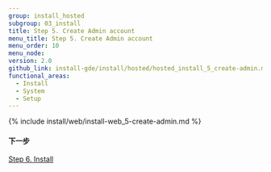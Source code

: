 ```yaml
---
group: install_hosted
subgroup: 03_install
title: Step 5. Create Admin account
menu_title: Step 5. Create Admin account
menu_order: 10
menu_node:
version: 2.0
github_link: install-gde/install/hosted/hosted_install_5_create-admin.md
functional_areas:
  - Install
  - System
  - Setup
---
```


{% include install/web/install-web_5-create-admin.md %}

#### 下一步
<a href="{{ page.baseurl }}/install-gde/install/hosted/hosted_install_6_install.html">Step 6. Install</a>
